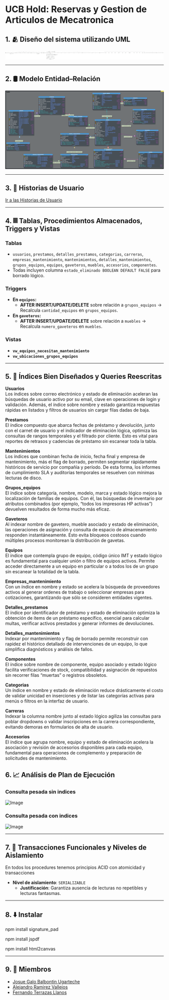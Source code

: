 # UCB Hold: Reservas y Gestion de Articulos de Mecatronica

## 1. 🫂 Diseño del sistema utilizando UML

![Image](/Documentation/uml.svg)

---

## 2. 🛢️ Modelo Entidad–Relación

![Image](/Images/bd.png)

---

## 3. 📖 Historias de Usuario

[Ir a las Historias de Usuario](https://github.com/alejandroramirezvallejos/UCB_Hold/blob/main/Documentation/HistoriasDeUsuario.md)

---

## 4. 𝄜 Tablas, Procedimientos Almacenados, Triggers y Vistas

### Tablas

- `usuarios`, `prestamos`, `detalles_prestamos`, `categorias`, `carreras`, `empresas_mantenimiento`, `mantenimientos`, `detalles_mantenimientos`, `grupos_equipos`, `equipos`, `gaveteros`, `muebles`, `accesorios`, `componentes`.
- Todas incluyen columna `estado_eliminado BOOLEAN DEFAULT FALSE` para borrado lógico.

### Triggers

- **En `equipos`:**
  - **AFTER INSERT/UPDATE/DELETE** sobre relación a `grupos_equipos` → Recalcula `cantidad_equipos` en `grupos_equipos`.
- **En `gaveteros`:**
  - **AFTER INSERT/UPDATE/DELETE** sobre relación a `muebles` → Recalcula `numero_gaveteros` en `muebles`.

### Vistas

- **`vw_equipos_necesitan_mantenimiento`**
- **`vw_ubicaciones_grupos_equipos`**

---

## 5. 🔗 Índices Bien Diseñados y Queries Reescritas

**Usuarios**  
Los índices sobre correo electrónico y estado de eliminación aceleran las búsquedas de usuario activo por su email, clave en operaciones de login y validación. Además, el índice sobre nombre y estado garantiza respuestas rápidas en listados y filtros de usuarios sin cargar filas dadas de baja.

**Prestamos**  
El índice compuesto que abarca fechas de préstamo y devolución, junto con el carnet de usuario y el indicador de eliminación lógica, optimiza las consultas de rangos temporales y el filtrado por cliente. Esto es vital para reportes de retrasos y cadencias de préstamo sin escanear toda la tabla.

**Mantenimientos**  
Los índices que combinan fecha de inicio, fecha final y empresa de mantenimiento, más el flag de borrado, permiten segmentar rápidamente históricos de servicio por compañía y período. De esta forma, los informes de cumplimiento SLA y auditorías temporales se resuelven con mínimas lecturas de disco.

**Grupos_equipos**  
El índice sobre categoría, nombre, modelo, marca y estado lógico mejora la localización de familias de equipos. Con él, las búsquedas de inventario por atributos combinados (por ejemplo, “todos los impresoras HP activas”) devuelven resultados de forma mucho más eficaz.

**Gaveteros**  
Al indexar nombre de gavetero, mueble asociado y estado de eliminación, las operaciones de asignación y consulta de espacio de almacenamiento responden instantáneamente. Esto evita bloqueos costosos cuando múltiples procesos monitorean la distribución de gavetas.

**Equipos**  
El índice que contempla grupo de equipo, código único IMT y estado lógico es fundamental para cualquier unión o filtro de equipos activos. Permite acceder directamente a un equipo en particular o a todos los de un grupo sin escanear la totalidad de la tabla.

**Empresas_mantenimiento**  
Con un índice en nombre y estado se acelera la búsqueda de proveedores activos al generar ordenes de trabajo o seleccionar empresas para cotizaciones, garantizando que sólo se consideren entidades vigentes.

**Detalles_prestamos**  
El índice por identificador de préstamo y estado de eliminación optimiza la obtención de ítems de un préstamo específico, esencial para calcular multas, verificar activos prestados y generar informes de devoluciones.

**Detalles_mantenimientos**  
Indexar por mantenimiento y flag de borrado permite reconstruir con rapidez el histórico detallado de intervenciones de un equipo, lo que simplifica diagnósticos y análisis de fallos.

**Componentes**  
El índice sobre nombre de componente, equipo asociado y estado lógico facilita verificaciones de stock, compatibilidad y asignación de repuestos sin recorrer filas “muertas” o registros obsoletos.

**Categorias**  
Un índice en nombre y estado de eliminación reduce drásticamente el costo de validar unicidad en inserciones y de listar las categorías activas para menús o filtros en la interfaz de usuario.

**Carreras**  
Indexar la columna nombre junto al estado lógico agiliza las consultas para poblar dropdowns o validar inscripciones en la carrera correspondiente, evitando demoras en formularios de alta de usuario.

**Accesorios**  
El índice que agrupa nombre, equipo y estado de eliminación acelera la asociación y revisión de accesorios disponibles para cada equipo, fundamental para operaciones de complemento y preparación de solicitudes de mantenimiento.

## 6. 📈 Análisis de Plan de Ejecución

### Consulta pesada sin indices

![Image](https://github.com/user-attachments/assets/90820cbc-6f9d-4186-8b0d-4777f01e61f9)

### Consulta pesada con indices

![Image](https://github.com/user-attachments/assets/102805fd-879f-4817-845c-df516831b876)

---

## 7. 🚀 Transacciones Funcionales y Niveles de Aislamiento

En todos los procedures tenemos principios ACID con atomicidad y transacciones

- **Nivel de aislamiento**: `SERIALIZABLE`
  - **Justificación**: Garantiza ausencia de lecturas no repetibles y lecturas fantasmas.
 
---

## 8. ⬇️ Instalar

npm install signature_pad

npm install jspdf

npm install html2canvas

---

## 9. 👥 Miembros

- [Josue Galo Balbontin Ugarteche](https://github.com/josue-balbontin)
- [Alejandro Ramirez Vallejos](https://github.com/alejandroramirezvallejos)
- [Fernando Terrazas Llanos](https://github.com/FernandoTerrazasLl)
